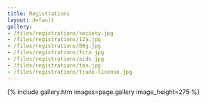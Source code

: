 ```yaml
---
title: Registrations
layout: default
gallery:
- /files/registrations/society.jpg
- /files/registrations/12a.jpg
- /files/registrations/80g.jpg
- /files/registrations/fcra.jpg
- /files/registrations/aids.jpg
- /files/registrations/tan.jpg
- /files/registrations/trade-license.jpg
---
```

{% include gallery.htm images=page.gallery image_height=275 %}